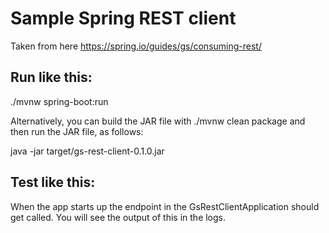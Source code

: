 # Sample Spring REST client
Taken from here https://spring.io/guides/gs/consuming-rest/

## Run like this:
./mvnw spring-boot:run

Alternatively, you can build the JAR file with ./mvnw clean package and then run the JAR file, as follows:

java -jar target/gs-rest-client-0.1.0.jar

## Test like this:
When the app starts up the endpoint in the GsRestClientApplication should get called. You will see the output of this in the logs.

